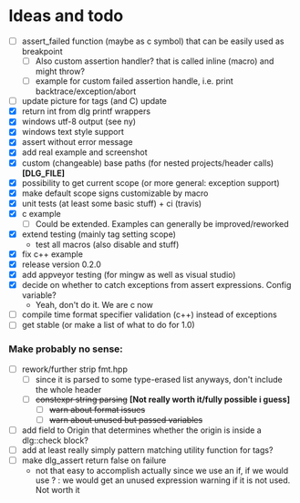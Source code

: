 # Ideas and todo

- [ ] assert_failed function (maybe as c symbol) that can be easily used as breakpoint
	- [ ] Also custom assertion handler? that is called inline (macro) and might throw?
	- [ ] example for custom failed assertion handle, i.e. print backtrace/exception/abort
- [ ] update picture for tags (and C) update
- [x] return int from dlg printf wrappers
- [x] windows utf-8 output (see ny)
- [x] windows text style support
- [x] assert without error message
- [x] add real example and screenshot
- [x] custom (changeable) base paths (for nested projects/header calls) __[DLG_FILE]__
- [x] possibility to get current scope (or more general: exception support)
- [x] make default scope signs customizable by macro
- [x] unit tests (at least some basic stuff) + ci (travis)
- [x] c example
	- [ ] Could be extended. Examples can generally be improved/reworked
- [x] extend testing (mainly tag setting scope)
	- test all macros (also disable and stuff)
- [x] fix c++ example
- [x] release version 0.2.0
- [x] add appveyor testing (for mingw as well as visual studio)
- [x] decide on whether to catch exceptions from assert expressions. Config variable?
	- Yeah, don't do it. We are c now
- [ ] compile time format specifier validation (c++) instead of exceptions
- [ ] get stable (or make a list of what to do for 1.0)

### Make probably no sense:

- [ ] rework/further strip fmt.hpp
	- [ ] since it is parsed to some type-erased list anyways, don't include the whole header
	- [ ] ~~constexpr string parsing~~ __[Not really worth it/fully possible i guess]__
		- [ ] ~~warn about format issues~~
		- [ ] ~~warn about unused but passed variables~~
- [ ] add field to Origin that determines whether the origin is inside a dlg::check block?
- [ ] add at least really simply pattern matching utility function for tags?
- [ ] make dlg_assert return false on failure 
	- not that easy to accomplish actually since we use an if, if we would use ? : we would get 
	  an unused expression warning if it is not used. Not worth it